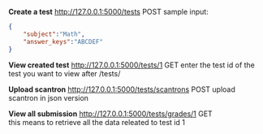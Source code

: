**Create a test**
http://127.0.0.1:5000/tests  POST
sample input:
```json
{
	"subject":"Math",
	"answer_keys":"ABCDEF"
}
```

**View created test**
http://127.0.0.1:5000/tests/1  GET
enter the test id of the test you want to view after /tests/

**Upload scantron**
http://127.0.0.1:5000/tests/scantrons  POST
upload scantron in json version



**View all submission**
http://127.0.0.1:5000/tests/grades/1 GET <br />
this means to retrieve all the data releated to test id 1
